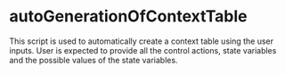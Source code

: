# autoGenerationOfContextTable
This script is used to automatically create a context table using the user inputs. User is expected to provide all the control actions, state variables and the possible values of the state variables.
